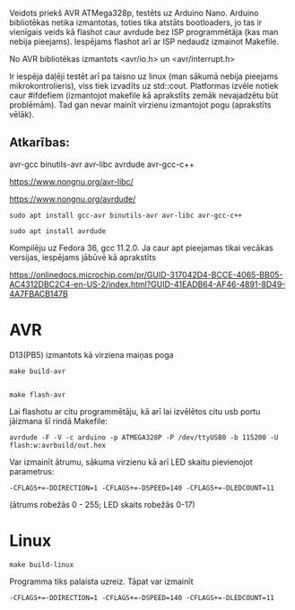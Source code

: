 Veidots priekš AVR ATMega328p, testēts uz Arduino Nano. Arduino bibliotēkas netika izmantotas, toties tika atstāts bootloaders, jo tas ir vienīgais veids kā flashot caur avrdude bez ISP programmētāja (kas man nebija pieejams). Iespējams flashot arī ar ISP nedaudz izmainot Makefile.


No AVR bibliotēkas izmantots <avr/io.h> un <avr/interrupt.h>


Ir iespēja daļēji testēt arī pa taisno uz linux (man sākumā nebija pieejams mikrokontrolieris), viss tiek izvadīts uz std::cout. Platformas izvēle notiek caur #ifdefiem (izmantojot makefile kā aprakstīts zemāk nevajadzētu būt problēmām). Tad gan nevar mainīt virzienu izmantojot pogu (aprakstīts vēlāk).


## Atkarības:

avr-gcc binutils-avr avr-libc avrdude avr-gcc-c++

https://www.nongnu.org/avr-libc/

https://www.nongnu.org/avrdude/


    sudo apt install gcc-avr binutils-avr avr-libc avr-gcc-c++

    sudo apt install avrdude


Kompilēju uz Fedora 36, gcc 11.2.0. Ja caur apt pieejamas tikai vecākas versijas, iespējams jābūvē kā aprakstīts

https://onlinedocs.microchip.com/pr/GUID-317042D4-BCCE-4065-BB05-AC4312DBC2C4-en-US-2/index.html?GUID-41EADB64-AF46-4891-8D49-4A7FBACB147B

# AVR


D13(PB5) izmantots kā virziena maiņas poga


    make build-avr


    make flash-avr


Lai flashotu ar citu programmētāju, kā arī lai izvēlētos citu usb portu jāizmana šī rindā Makefile:

    avrdude -F -V -c arduino -p ATMEGA328P -P /dev/ttyUSB0 -b 115200 -U flash:w:avrbuild/out.hex


Var izmainīt ātrumu, sākuma virzienu kā arī LED skaitu pievienojot parametrus:

    -CFLAGS+=-DDIRECTION=1 -CFLAGS+=-DSPEED=140 -CFLAGS+=-DLEDCOUNT=11
(ātrums robežās 0 - 255; LED skaits robežās 0-17)


# Linux

    make build-linux

Programma tiks palaista uzreiz. Tāpat var izmainīt

    -CFLAGS+=-DDIRECTION=1 -CFLAGS+=-DSPEED=140 -CFLAGS+=-DLEDCOUNT=11



